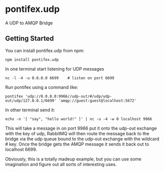 pontifex.udp
============

A UDP to AMQP Bridge

Getting Started
---------------

You can install pontifex.udp from npm:

	npm install pontifex.udp

In one terminal start listening for UDP messages

	nc -l -4 -u 0.0.0.0 6699	# listen on port 6699

Run pontifex using a command like:

	pontifex 'udp://0.0.0.0:9966//udp-out/#/udp/udp-out/udp/127.0.0.1/6699' 'amqp://guest:guest@localhost:5672'

In other terminal send it:

	echo -n '[ "say", "hello world!" ]' | nc -u -4 -w 0 localhost 9966

This will take a message in on port 9966 put it onto the udp-out exchange with the key of udp, RabbitMQ will then route the message back to the bridge via the udp queue bound to the udp-out exchange with the wildcard # key. Once the bridge gets the AMQP message it sends it back out to localhost 6699.

Obviously, this is a totally madeup example, but you can use some imagination and figure out all sorts of interesting uses.



